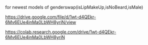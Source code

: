 for newest models of genderswap(isLipMakeUp,isNoBeard,isMale)

https://drive.google.com/file/d/1wt-d4QEkr-6Mv6EUe4inMa0LbWH8yriN/view

https://colab.research.google.com/drive/1wt-d4QEkr-6Mv6EUe4inMa0LbWH8yriN
